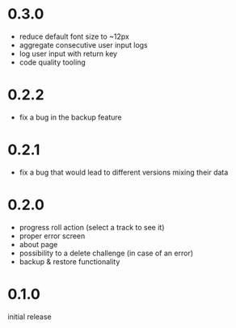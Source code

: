 # 0.3.0

- reduce default font size to ~12px
- aggregate consecutive user input logs
- log user input with return key
- code quality tooling

# 0.2.2

- fix a bug in the backup feature

# 0.2.1

- fix a bug that would lead to different versions mixing their data

# 0.2.0

- progress roll action (select a track to see it)
- proper error screen
- about page
- possibility to a delete challenge (in case of an error)
- backup & restore functionality

# 0.1.0

initial release